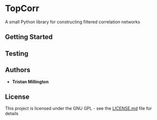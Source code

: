 # TopCorr

A small Python library for constructing filtered correlation networks

## Getting Started

## Testing

## Authors

* **Tristan Millington**

## License

This project is licensed under the GNU GPL - see the [LICENSE.md](LICENSE.md) file for details